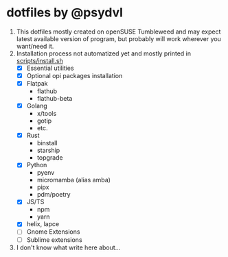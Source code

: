 # dotfiles by @psydvl

1. This dotfiles mostly created on openSUSE Tumbleweed and may expect latest available version of program, but probably will work wherever you want/need it.
2. Installation process not automatized yet and mostly printed in [scripts/install.sh](scripts/install.sh)
	- [x] Essential utilities
	- [x] Optional opi packages installation
	- [x] Flatpak
		- flathub
		- flathub-beta
	- [x] Golang
		- x/tools
		- gotip
		- etc.
	- [x] Rust
		- binstall
		- starship
		- topgrade
	- [x] Python
		- pyenv
		- micromamba (alias amba)
		- pipx
		- pdm/poetry
	- [x] JS/TS
		- npm
		- yarn
	- [x] helix, lapce
	- [ ] Gnome Extensions
	- [ ] Sublime extensions
3. I don't know what write here about...